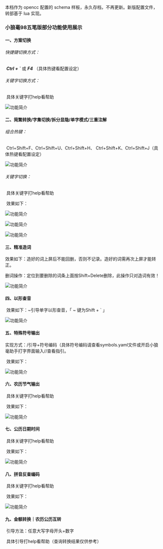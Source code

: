 本档作为 opencc 配置的 schema 样板，永久存档，不再更新。新版配置文件，转部基于 lua 实现。

### 小狼毫98五笔版部分功能使用展示

#### 一、方案切换

###### 快捷键切换方式：

​	 ***Ctrl + `*** 或 ***F4*** （具体热键看配置设定）

###### 	关键字切换方式：	

​	具体关键字打help看帮助

![功能简介](https://gitee.com/wubi98/weasel-98wb/raw/master/pic/01.png)

#### 二、简繁转换/字集切换/拆分显隐/单字模式/三重注解

###### 	组合热键：

​		Ctrl+Shift+F、Ctrl+Shift+U、Ctrl+Shift+H、	Ctrl+Shift+K、Ctrl+Shift+J（具体热键看配置设定）

![功能简介](https://gitee.com/wubi98/weasel-98wb/raw/master/pic/02.gif)

######	关键字切换：

​		具体关键字打help看帮助

​		效果如下：

![功能简介](https://gitee.com/wubi98/weasel-98wb/raw/master/pic/03-1.png)

![功能简介](https://gitee.com/wubi98/weasel-98wb/raw/master/pic/03-2.png)

![功能简介](https://gitee.com/wubi98/weasel-98wb/raw/master/pic/03-3.png)

#### 三、精准造词

​	效果如下：造好的词上屏后不能回删，否则不记录。造好的词需再次上屏才能转正。

​	删词操作：定位到要删除的词条上面按Shift+Delete删除，此操作只对造词有效！

![功能简介](https://gitee.com/wubi98/weasel-98wb/raw/master/pic/%E7%B2%BE%E5%87%86%E9%80%A0%E8%AF%8D.gif)

#### 四、以形查音

​	效果如下：~引导单字以形查音，「 ~ 键为Shift + ` 」

![功能简介](https://gitee.com/wubi98/weasel-98wb/raw/master/pic/%E4%BB%A5%E5%BD%A2%E6%9F%A5%E9%9F%B3.gif)

#### 五、特殊符号输出

​	实现方式：/引导+符号编码（具体符号编码请查看symbols.yaml文件或开启小狼毫助手打字界面输入//查看指引。

​	效果如下：

![功能简介](https://gitee.com/wubi98/weasel-98wb/raw/master/pic/%E7%AC%A6%E5%8F%B7.gif)

#### 六、农历节气输出

​		具体关键字打help看帮助

​		效果如下：

![功能简介](https://gitee.com/wubi98/weasel-98wb/raw/master/pic/%E8%8A%82%E6%B0%94.png)

#### 七、公历日期时间

​		具体关键字打help看帮助

​		效果如下：

![功能简介](https://gitee.com/wubi98/weasel-98wb/raw/master/pic/%E6%97%B6%E9%97%B4.png)

#### 八、拼音反查编码

​		具体关键字打help看帮助

​		效果如下：

![功能简介](https://gitee.com/wubi98/weasel-98wb/raw/master/pic/%E6%8B%BC%E9%9F%B30.gif)

#### 九、金额转换｜农历公历互转

​		引导方法：任意大写字母开头+数字

​		具体引导打help看帮助（查询转换结果仅供参考）
